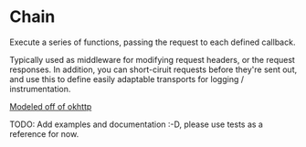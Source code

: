 # Chain
Execute a series of functions, passing the request to each defined callback.

Typically used as middleware for modifying request headers, or the request responses. In addition, you can short-ciruit requests before they're sent out, and use this to define easily adaptable transports for logging / instrumentation.

[Modeled off of okhttp](https://github.com/square/okhttp/blob/1d8233ddb7a0dfa490a340a06433909148f21610/okhttp/src/main/java/okhttp3/Interceptor.java)


TODO: Add examples and documentation :-D, please use tests as a reference for now.
